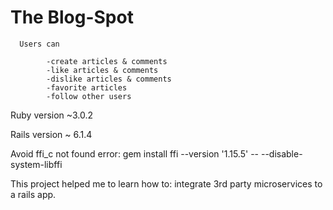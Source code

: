 # The Blog-Spot

      Users can

            -create articles & comments
            -like articles & comments
            -dislike articles & comments
            -favorite articles
            -follow other users

Ruby version ~3.0.2

Rails version ~ 6.1.4

Avoid ffi_c not found error:
gem install ffi --version '1.15.5' -- --disable-system-libffi


This project helped me to learn how to:
      integrate 3rd party microservices to a rails app.